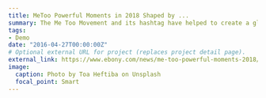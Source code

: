 ```yaml
---
title: MeToo Powerful Moments in 2018 Shaped by ...
summary: The Me Too Movement and its hashtag have helped to create a global conversation  ...
tags:
- Demo
date: "2016-04-27T00:00:00Z"
# Optional external URL for project (replaces project detail page).
external_link: https://www.ebony.com/news/me-too-powerful-moments-2018/
image:
  caption: Photo by Toa Heftiba on Unsplash
  focal_point: Smart
---
```

